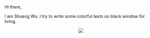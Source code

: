 Hi there,

I am Shuang Wu. I try to write some colorful texts on black window for living.

<p align="center">

<img src="https://github-readme-stats-eight-theta.vercel.app/api?username=seanwu1105&count_private=true&include_all_commits=true&show_icons=true&theme=dark" />

</p>
